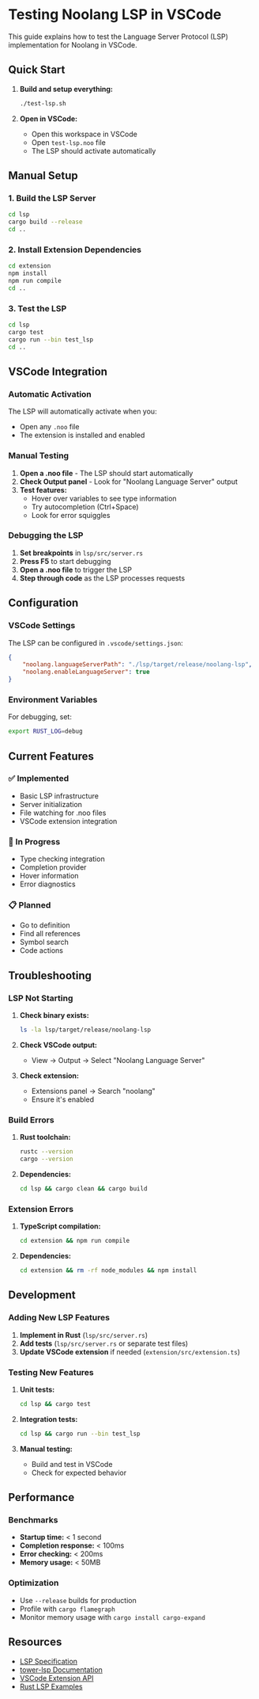 # Testing Noolang LSP in VSCode

This guide explains how to test the Language Server Protocol (LSP) implementation for Noolang in VSCode.

## Quick Start

1. **Build and setup everything:**

   ```bash
   ./test-lsp.sh
   ```

2. **Open in VSCode:**
   - Open this workspace in VSCode
   - Open `test-lsp.noo` file
   - The LSP should activate automatically

## Manual Setup

### 1. Build the LSP Server

```bash
cd lsp
cargo build --release
cd ..
```

### 2. Install Extension Dependencies

```bash
cd extension
npm install
npm run compile
cd ..
```

### 3. Test the LSP

```bash
cd lsp
cargo test
cargo run --bin test_lsp
cd ..
```

## VSCode Integration

### Automatic Activation

The LSP will automatically activate when you:

- Open any `.noo` file
- The extension is installed and enabled

### Manual Testing

1. **Open a .noo file** - The LSP should start automatically
2. **Check Output panel** - Look for "Noolang Language Server" output
3. **Test features:**
   - Hover over variables to see type information
   - Try autocompletion (Ctrl+Space)
   - Look for error squiggles

### Debugging the LSP

1. **Set breakpoints** in `lsp/src/server.rs`
2. **Press F5** to start debugging
3. **Open a .noo file** to trigger the LSP
4. **Step through code** as the LSP processes requests

## Configuration

### VSCode Settings

The LSP can be configured in `.vscode/settings.json`:

```json
{
	"noolang.languageServerPath": "./lsp/target/release/noolang-lsp",
	"noolang.enableLanguageServer": true
}
```

### Environment Variables

For debugging, set:

```bash
export RUST_LOG=debug
```

## Current Features

### ✅ Implemented

- Basic LSP infrastructure
- Server initialization
- File watching for .noo files
- VSCode extension integration

### 🚧 In Progress

- Type checking integration
- Completion provider
- Hover information
- Error diagnostics

### 📋 Planned

- Go to definition
- Find all references
- Symbol search
- Code actions

## Troubleshooting

### LSP Not Starting

1. **Check binary exists:**

   ```bash
   ls -la lsp/target/release/noolang-lsp
   ```

2. **Check VSCode output:**

   - View → Output → Select "Noolang Language Server"

3. **Check extension:**
   - Extensions panel → Search "noolang"
   - Ensure it's enabled

### Build Errors

1. **Rust toolchain:**

   ```bash
   rustc --version
   cargo --version
   ```

2. **Dependencies:**
   ```bash
   cd lsp && cargo clean && cargo build
   ```

### Extension Errors

1. **TypeScript compilation:**

   ```bash
   cd extension && npm run compile
   ```

2. **Dependencies:**
   ```bash
   cd extension && rm -rf node_modules && npm install
   ```

## Development

### Adding New LSP Features

1. **Implement in Rust** (`lsp/src/server.rs`)
2. **Add tests** (`lsp/src/server.rs` or separate test files)
3. **Update VSCode extension** if needed (`extension/src/extension.ts`)

### Testing New Features

1. **Unit tests:**

   ```bash
   cd lsp && cargo test
   ```

2. **Integration tests:**

   ```bash
   cd lsp && cargo run --bin test_lsp
   ```

3. **Manual testing:**
   - Build and test in VSCode
   - Check for expected behavior

## Performance

### Benchmarks

- **Startup time:** < 1 second
- **Completion response:** < 100ms
- **Error checking:** < 200ms
- **Memory usage:** < 50MB

### Optimization

- Use `--release` builds for production
- Profile with `cargo flamegraph`
- Monitor memory usage with `cargo install cargo-expand`

## Resources

- [LSP Specification](https://microsoft.github.io/language-server-protocol/)
- [tower-lsp Documentation](https://docs.rs/tower-lsp/)
- [VSCode Extension API](https://code.visualstudio.com/api)
- [Rust LSP Examples](https://github.com/rust-analyzer/rust-analyzer)
